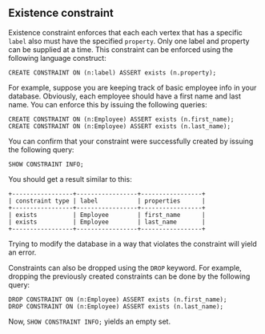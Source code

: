 ## Existence constraint

Existence constraint enforces that each each vertex that has a specific `label`
also must have the specified `property`. Only one label and property can be
supplied at a time.  This constraint can be enforced using the following
language construct:

```opencypher
CREATE CONSTRAINT ON (n:label) ASSERT exists (n.property);
```

For example, suppose you are keeping track of basic employee info in your
database. Obviously, each employee should have a first name and last name. You
can enforce this by issuing the following queries:

```opencypher
CREATE CONSTRAINT ON (n:Employee) ASSERT exists (n.first_name);
CREATE CONSTRAINT ON (n:Employee) ASSERT exists (n.last_name);
```

You can confirm that your constraint were successfully created by issuing the
following query:

```opencypher
SHOW CONSTRAINT INFO;
```

You should get a result similar to this:

```plaintext
+-----------------+-----------------+-----------------+
| constraint type | label           | properties      |
+-----------------+-----------------+-----------------+
| exists          | Employee        | first_name      |
| exists          | Employee        | last_name       |
+-----------------+-----------------+-----------------+
```

Trying to modify the database in a way that violates the constraint will
yield an error.

Constraints can also be dropped using the `DROP` keyword. For example,
dropping the previously created constraints can be done by the following
query:

```opencypher
DROP CONSTRAINT ON (n:Employee) ASSERT exists (n.first_name);
DROP CONSTRAINT ON (n:Employee) ASSERT exists (n.last_name);
```

Now, `SHOW CONSTRAINT INFO;` yields an empty set.
